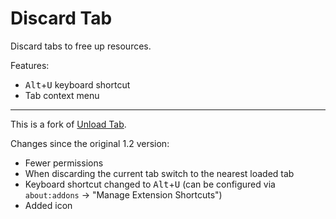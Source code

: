 # Discard Tab

Discard tabs to free up resources.

Features:
* <kbd>Alt</kbd>+<kbd>U</kbd> keyboard shortcut
* Tab context menu

---

This is a fork of [Unload Tab](https://addons.mozilla.org/addon/unload-tab/).

Changes since the original 1.2 version:
* Fewer permissions
* When discarding the current tab switch to the nearest loaded tab
* Keyboard shortcut changed to <kbd>Alt</kbd>+<kbd>U</kbd> (can be configured via `about:addons` -> "Manage Extension Shortcuts")
* Added icon
